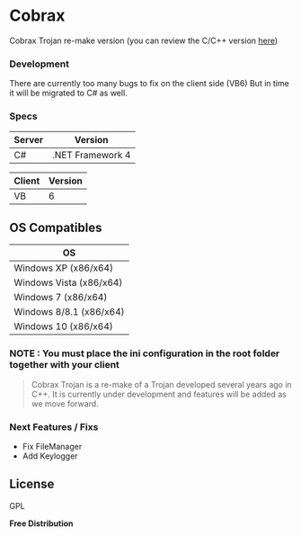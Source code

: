 # Cobrax
Cobrax Trojan re-make version (you can review the C/C++ version [here](https://sourceforge.net/projects/cobrax-trojan/))

### Development

There are currently too many bugs to fix on the client side (VB6)
But in time it will be migrated to C# as well.

### Specs

| Server | Version |
| ------ | ------ |
| C# | .NET Framework 4 |

| Client | Version |
| ------ | ------ |
| VB | 6 |

## OS Compatibles

| OS |
| ------ |
| Windows XP (x86/x64) |
| Windows Vista (x86/x64) |
| Windows 7 (x86/x64) |
| Windows 8/8.1 (x86/x64) |
| Windows 10 (x86/x64) |

### NOTE : You must place the ini configuration in the root folder together with your client

> Cobrax Trojan is a re-make of a Trojan developed several years ago in C++.
> It is currently under development and features will be added as we move forward.

### Next Features / Fixs

 - Fix FileManager
 - Add Keylogger

License
----

GPL

**Free Distribution**